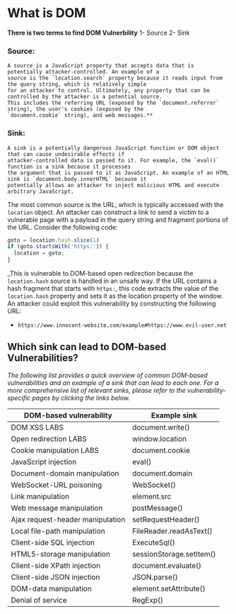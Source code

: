 # What is DOM 

**There is two terms to find DOM Vulnerbility**
  1- Source
  2- Sink
 
### Source:
 ```
 A source is a JavaScript property that accepts data that is potentially attacker-controlled. An example of a 
 source is the `location.search` property because it reads input from the query string, which is relatively simple 
 for an attacker to control. Ultimately, any property that can be controlled by the attacker is a potential source. 
 This includes the referring URL (exposed by the `document.referrer` string), the user's cookies (exposed by the 
 `document.cookie` string), and web messages.**
 ```
### Sink: 
  ```
  A sink is a potentially dangerous JavaScript function or DOM object that can cause undesirable effects if 
  attacker-controlled data is passed to it. For example, the `eval()` function is a sink because it processes 
  the argument that is passed to it as JavaScript. An example of an HTML sink is `document.body.innerHTML` because it
  potentially allows an attacker to inject malicious HTML and execute arbitrary JavaScript.
  ```
The most common source is the URL, which is typically accessed with the `location` object. An attacker can construct a link to send a victim to a vulnerable page with a payload in the query string and fragment portions of the URL. Consider the following code:
```js
goto = location.hash.slice(1)
if (goto.startsWith('https:')) {
  location = goto;
}
```
_This is vulnerable to DOM-based open redirection because the `location.hash` source is handled in an unsafe way. If the URL contains a hash fragment that starts with `https:`, this code extracts the value of the `location.hash` property and sets it as the location property of the window. An attacker could exploit this vulnerability by constructing the following URL:
 - ``https://www.innocent-website.com/example#https://www.evil-user.net``
 
 ## Which sink can lead to DOM-based Vulnerabilities?
 
 _The following list provides a quick overview of common DOM-based vulnerabilities and an example of a sink that can lead to each one. For a more comprehensive list of relevant sinks, please refer to the vulnerability-specific pages by clicking the links below._
 
|DOM-based vulnerability		|		Example sink            |     
|-------------------------------|-------------------------------|		
|DOM XSS LABS					|		document.write()		|			
|Open redirection LABS			|		window.location			|			
|Cookie manipulation LABS		|		document.cookie			|		
|JavaScript injection			|		eval()					|
|Document-domain manipulation	|		document.domain				|	
|WebSocket-URL poisoning		|		WebSocket()					|
|Link manipulation				|		element.src 				|	
|Web message manipulation		|		postMessage()				|	
|Ajax request-header manipulation|		setRequestHeader()			|	
|Local file-path manipulation	|		FileReader.readAsText()		|		
|Client-side SQL injection		|		ExecuteSql()				|	
|HTML5-storage manipulation		|		sessionStorage.setItem()	|		
|Client-side XPath injection	|		document.evaluate()			|	
|Client-side JSON injection		|		JSON.parse()				|		
|DOM-data manipulation			|		element.setAttribute()		|			
|Denial of service				|		RegExp()					|
 
 
 
 
 
 
 
 
 
 
 
 
 
 
